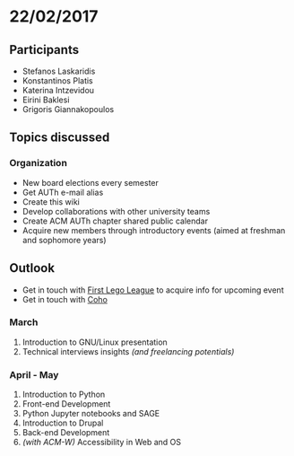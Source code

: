 # 22/02/2017

## Participants

* Stefanos Laskaridis
* Konstantinos Platis
* Katerina Intzevidou
* Eirini Baklesi
* Grigoris Giannakopoulos

## Topics discussed

### Organization

* New board elections every semester
* Get AUTh e-mail alias
* Create this wiki
* Develop collaborations with other university teams
* Create ACM AUTh chapter shared public calendar
* Acquire new members through introductory events (aimed at freshman and sophomore years)

## Outlook

* Get in touch with [First Lego League](http://firstlegoleague.gr/) to acquire info for upcoming event
* Get in touch with [Coho](http://www.coho.gr/home/)

### March

1. Introduction to GNU/Linux presentation
2. Technical interviews insights _(and freelancing potentials)_

### April - May

1. Introduction to Python
2. Front-end Development
3. Python Jupyter notebooks and SAGE
4. Introduction to Drupal
5. Back-end Development
6. _(with ACM-W)_ Accessibility in Web and OS
